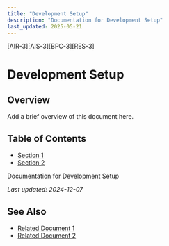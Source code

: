 ```yaml
---
title: "Development Setup"
description: "Documentation for Development Setup"
last_updated: 2025-05-21
---
```

[AIR-3][AIS-3][BPC-3][RES-3]


<!-- markdownlint-disable MD013 line-length -->

# Development Setup

## Overview

Add a brief overview of this document here.

## Table of Contents

- [Section 1](#section-1)
- [Section 2](#section-2)


Documentation for Development Setup

*Last updated: 2024-12-07*

## See Also

- [Related Document 1](./related1.md)
- [Related Document 2](./related2.md)
